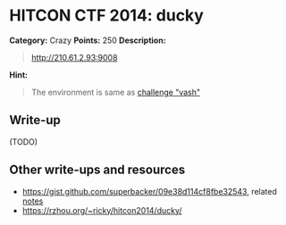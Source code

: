 # HITCON CTF 2014: ducky

**Category:** Crazy
**Points:** 250
**Description:**

> http://210.61.2.93:9008

**Hint:**

> The environment is same as [challenge "vash"](https://github.com/ctfs/write-ups/tree/master/hitcon-ctf-2014/vash)

## Write-up

(TODO)

## Other write-ups and resources

* <https://gist.github.com/superbacker/09e38d114cf8fbe32543>, related [notes]()
* https://rzhou.org/~ricky/hitcon2014/ducky/
